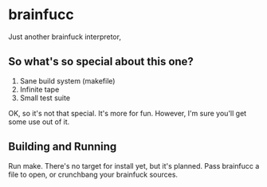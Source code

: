 # brainfucc
Just another brainfuck interpretor,

## So what's so special about this one?

1. Sane build system (makefile)
2. Infinite tape
3. Small test suite

OK, so it's not that special. It's more for fun.
However, I'm sure you'll get some use out of it.

## Building and Running

Run make. There's no target for install yet, but it's planned.
Pass brainfucc a file to open, or crunchbang your brainfuck sources.
